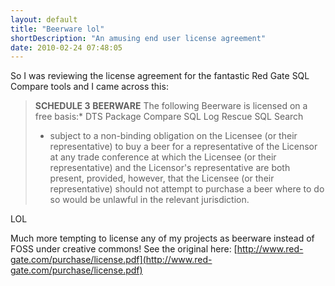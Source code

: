 ```yaml
---
layout: default
title: "Beerware lol"
shortDescription: "An amusing end user license agreement"
date: 2010-02-24 07:48:05
---
```

So I was reviewing the license agreement for the fantastic Red Gate SQL Compare tools and I came across this:

> **SCHEDULE 3**
>  **BEERWARE**
>  The following Beerware is licensed on a free basis:*
>  DTS Package Compare
>  SQL Log Rescue
>  SQL Search
>  * subject to a non-binding obligation on the Licensee (or their representative) to buy a beer for a representative of the Licensor at any trade conference at which the Licensee (or their representative) and the Licensor's representative are both present, provided, however, that the Licensee (or their representative) should not attempt to purchase a beer where to do so would be unlawful in the relevant jurisdiction.

LOL

Much more tempting to license any of my projects as beerware instead of FOSS under creative commons!  See the original here: [http://www.red-gate.com/purchase/license.pdf](http://www.red-gate.com/purchase/license.pdf)
